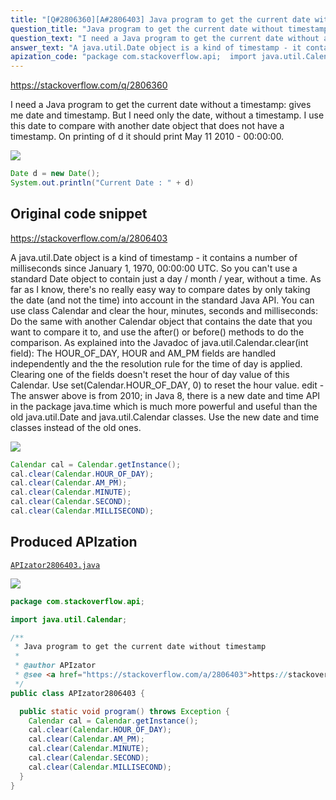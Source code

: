 ```yaml
---
title: "[Q#2806360][A#2806403] Java program to get the current date without timestamp"
question_title: "Java program to get the current date without timestamp"
question_text: "I need a Java program to get the current date without a timestamp: gives me date and timestamp. But I need only the date, without a timestamp. I use this date to compare with another date object that does not have a timestamp. On printing of d it should print May 11 2010  - 00:00:00."
answer_text: "A java.util.Date object is a kind of timestamp - it contains a number of milliseconds since January 1, 1970, 00:00:00 UTC. So you can't use a standard Date object to contain just a day / month / year, without a time. As far as I know, there's no really easy way to compare dates by only taking the date (and not the time) into account in the standard Java API. You can use class Calendar and clear the hour, minutes, seconds and milliseconds: Do the same with another Calendar object that contains the date that you want to compare it to, and use the after() or before() methods to do the comparison. As explained into the Javadoc of java.util.Calendar.clear(int field): The HOUR_OF_DAY, HOUR and AM_PM fields are handled independently and the the resolution rule for the time of day is applied. Clearing one of the fields doesn't reset the hour of day value of this Calendar. Use set(Calendar.HOUR_OF_DAY, 0) to reset the hour value. edit - The answer above is from 2010; in Java 8, there is a new date and time API in the package java.time which is much more powerful and useful than the old java.util.Date and java.util.Calendar classes. Use the new date and time classes instead of the old ones."
apization_code: "package com.stackoverflow.api;  import java.util.Calendar;  /**  * Java program to get the current date without timestamp  *  * @author APIzator  * @see <a href=\"https://stackoverflow.com/a/2806403\">https://stackoverflow.com/a/2806403</a>  */ public class APIzator2806403 {    public static void program() throws Exception {     Calendar cal = Calendar.getInstance();     cal.clear(Calendar.HOUR_OF_DAY);     cal.clear(Calendar.AM_PM);     cal.clear(Calendar.MINUTE);     cal.clear(Calendar.SECOND);     cal.clear(Calendar.MILLISECOND);   } }"
---
```


https://stackoverflow.com/q/2806360

I need a Java program to get the current date without a timestamp:
gives me date and timestamp.
But I need only the date, without a timestamp. I use this date to compare with another date object that does not have a timestamp.
On printing
of d it should print May 11 2010  - 00:00:00.


<div class="code-logo"><img src="/stackoverflow.png" /></div>

```java
Date d = new Date();
System.out.println("Current Date : " + d)
```


## Original code snippet

https://stackoverflow.com/a/2806403

A java.util.Date object is a kind of timestamp - it contains a number of milliseconds since January 1, 1970, 00:00:00 UTC. So you can&#x27;t use a standard Date object to contain just a day / month / year, without a time.
As far as I know, there&#x27;s no really easy way to compare dates by only taking the date (and not the time) into account in the standard Java API. You can use class Calendar and clear the hour, minutes, seconds and milliseconds:
Do the same with another Calendar object that contains the date that you want to compare it to, and use the after() or before() methods to do the comparison.
As explained into the Javadoc of java.util.Calendar.clear(int field):
The HOUR_OF_DAY, HOUR and AM_PM fields are handled independently and the the resolution rule for the time of day is applied. Clearing one of the fields doesn&#x27;t reset the hour of day value of this Calendar. Use set(Calendar.HOUR_OF_DAY, 0) to reset the hour value.
edit - The answer above is from 2010; in Java 8, there is a new date and time API in the package java.time which is much more powerful and useful than the old java.util.Date and java.util.Calendar classes. Use the new date and time classes instead of the old ones.

<div class="code-logo"><img src="/stackoverflow.png" /></div>

```java
Calendar cal = Calendar.getInstance();
cal.clear(Calendar.HOUR_OF_DAY);
cal.clear(Calendar.AM_PM);
cal.clear(Calendar.MINUTE);
cal.clear(Calendar.SECOND);
cal.clear(Calendar.MILLISECOND);
```

## Produced APIzation

[`APIzator2806403.java`](https://github.com/blind-papers/apization-temp-data/raw/main/search/APIzator2806403.java)

<div class="code-logo"><img src="/apizator.png" /></div>

```java
package com.stackoverflow.api;

import java.util.Calendar;

/**
 * Java program to get the current date without timestamp
 *
 * @author APIzator
 * @see <a href="https://stackoverflow.com/a/2806403">https://stackoverflow.com/a/2806403</a>
 */
public class APIzator2806403 {

  public static void program() throws Exception {
    Calendar cal = Calendar.getInstance();
    cal.clear(Calendar.HOUR_OF_DAY);
    cal.clear(Calendar.AM_PM);
    cal.clear(Calendar.MINUTE);
    cal.clear(Calendar.SECOND);
    cal.clear(Calendar.MILLISECOND);
  }
}

```